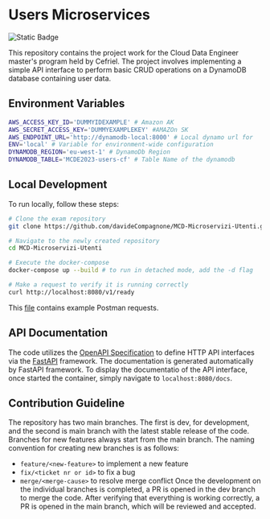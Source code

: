 # Users Microservices
![Static Badge](https://img.shields.io/badge/python--3.10-blue?style=flat&logo=python&labelColor=white) <br>

This repository contains the project work for the Cloud Data Engineer master's program held by Cefriel. The project involves implementing a simple API interface to perform basic CRUD operations on a DynamoDB database containing user data.

## Environment Variables
```bash
AWS_ACCESS_KEY_ID='DUMMYIDEXAMPLE' # Amazon AK
AWS_SECRET_ACCESS_KEY='DUMMYEXAMPLEKEY' #AMAZOn SK
AWS_ENDPOINT_URL='http://dynamodb-local:8000' # Local dynamo url for 
ENV='local' # Variable for environment-wide configuration
DYNAMODB_REGION='eu-west-1' # DynamoDb Region
DYNAMODB_TABLE='MCDE2023-users-cf' # Table Name of the dynamodb
```


## Local Development
To run locally, follow these steps:
```bash
# Clone the exam repository
git clone https://github.com/davideCompagnone/MCD-Microservizi-Utenti.git

# Navigate to the newly created repository
cd MCD-Microservizi-Utenti

# Execute the docker-compose
docker-compose up --build # to run in detached mode, add the -d flag

# Make a request to verify it is running correctly
curl http://localhost:8080/v1/ready
```
This [file](./esame_master.postman_collection.json) contains example Postman requests.

## API Documentation
The code utilizes the [OpenAPI Specification](https://github.com/OAI/OpenAPI-Specification) to define HTTP API interfaces via the [FastAPI](https://fastapi.tiangolo.com/) framework. The documentation is generated automatically by FastAPI framework. To display the documentatio of the API interface, once started the container, simply navigate to `localhost:8080/docs`.

## Contribution Guideline
The repository has two main branches. The first is dev, for development, and the second is main branch with the latest stable release of the code. Branches for new features always start from the main branch. The naming convention for creating new branches is as follows:
- `feature/<new-feature>` to implement a new feature
- `fix/<ticket nr or id>` to fix a bug
- `merge/<merge-cause>` to resolve merge conflict
Once the development on the individual branches is completed, a PR is opened in the dev branch to merge the code. After verifying that everything is working correctly, a PR is opened in the main branch, which will be reviewed and accepted.